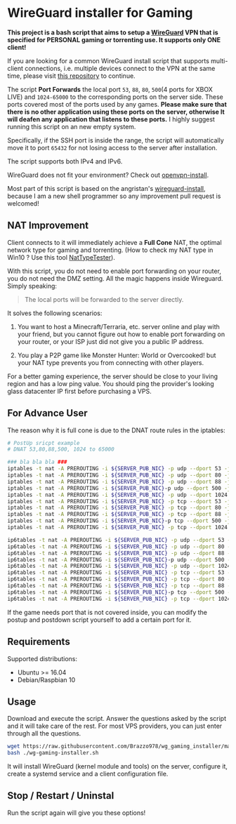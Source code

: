 # WireGuard installer for Gaming

**This project is a bash script that aims to setup a [WireGuard](https://www.wireguard.com/) VPN that is specified for PERSONAL gaming or torrenting use. It supports only ONE client!**

If you are looking for a common WireGuard install script that supports multi-client connections, i.e. multiple devices connect to the VPN at the same time, please visit [this repository](https://github.com/angristan/wireguard-install/) to continue.

The script **Port Forwards** the local port `53`, `88`, `80`, `500`(4 ports for XBOX LIVE) and `1024-65000` to the corresponding ports on the server side. These ports covered most of the ports used by any games. **Please make sure that there is no other application using these ports on the server, otherwise It will deafen any application that listens to these ports.** I highly suggest running this script on an new empty system. 

Specifically, if the SSH port is inside the range, the script will automatically move it to port `65432` for not losing access to the server after installation.

The script supports both IPv4 and IPv6.

WireGuard does not fit your environment? Check out [openvpn-install](https://github.com/angristan/openvpn-install).

Most part of this script is based on the angristan's [wireguard-install](https://github.com/angristan/wireguard-install/), because I am a new shell programmer so any improvement pull request is welcomed!

## NAT Improvement

Client connects to it will immediately achieve a **Full Cone** NAT, the optimal network type for gaming and torrenting. (How to check my NAT type in Win10 ? Use this tool [NatTypeTester](https://github.com/HMBSbige/NatTypeTester)).

With this script, you do not need to enable port forwarding on your router, you do not need the DMZ setting. All the magic happens inside Wireguard. Simply speaking: 

>The local ports will be forwarded to the server directly.

It solves the following scenarios:

1. You want to host a Minecraft/Terraria, etc. server online and play with your friend, but you cannot figure out how to enable port forwarding on your router, or your ISP just did not give you a public IP address.

2. You play a P2P game like Monster Hunter: World or Overcooked! but your NAT type prevents you from connecting with other players. 

For a better gaming experience, the server should be close to your living region and has a low ping value. You should ping the provider's looking glass datacenter IP first before purchasing a VPS.

## For Advance User

The reason why it is full cone is due to the DNAT route rules in the iptables:

```bash
# PostUp sricpt example
# DNAT 53,80,88,500, 1024 to 65000

### bla bla bla ###
iptables -t nat -A PREROUTING -i ${SERVER_PUB_NIC} -p udp --dport 53 -j DNAT --to-destination ${CLIENT_WG_IPV4}:53
iptables -t nat -A PREROUTING -i ${SERVER_PUB_NIC} -p udp --dport 80 -j DNAT --to-destination ${CLIENT_WG_IPV4}:80
iptables -t nat -A PREROUTING -i ${SERVER_PUB_NIC} -p udp --dport 88 -j DNAT --to-destination ${CLIENT_WG_IPV4}:88
iptables -t nat -A PREROUTING -i ${SERVER_PUB_NIC}-p udp --dport 500 -j DNAT --to-destination ${CLIENT_WG_IPV4}:500
iptables -t nat -A PREROUTING -i ${SERVER_PUB_NIC} -p udp --dport 1024:65000 -j DNAT --to-destination ${CLIENT_WG_IPV4}:1024-65000
iptables -t nat -A PREROUTING -i ${SERVER_PUB_NIC} -p tcp --dport 53 -j DNAT --to-destination ${CLIENT_WG_IPV4}:53
iptables -t nat -A PREROUTING -i ${SERVER_PUB_NIC} -p tcp --dport 80 -j DNAT --to-destination ${CLIENT_WG_IPV4}:80
iptables -t nat -A PREROUTING -i ${SERVER_PUB_NIC} -p tcp --dport 88 -j DNAT --to-destination ${CLIENT_WG_IPV4}:88
iptables -t nat -A PREROUTING -i ${SERVER_PUB_NIC}-p tcp --dport 500 -j DNAT --to-destination ${CLIENT_WG_IPV4}:500
iptables -t nat -A PREROUTING -i ${SERVER_PUB_NIC} -p tcp --dport 1024:65000 -j DNAT --to-destination ${CLIENT_WG_IPV4}:1024-65000

ip6tables -t nat -A PREROUTING -i ${SERVER_PUB_NIC} -p udp --dport 53 -j DNAT --to-destination [${CLIENT_WG_IPV6}]:53
ip6tables -t nat -A PREROUTING -i ${SERVER_PUB_NIC} -p udp --dport 80 -j DNAT --to-destination [${CLIENT_WG_IPV6}]:80
ip6tables -t nat -A PREROUTING -i ${SERVER_PUB_NIC} -p udp --dport 88 -j DNAT --to-destination [${CLIENT_WG_IPV6}]:88
ip6tables -t nat -A PREROUTING -i ${SERVER_PUB_NIC}-p udp --dport 500 -j DNAT --to-destination [${CLIENT_WG_IPV6}]:500
ip6tables -t nat -A PREROUTING -i ${SERVER_PUB_NIC} -p udp --dport 1024:65000 -j DNAT --to-destination [${CLIENT_WG_IPV6}]:1024-65000
ip6tables -t nat -A PREROUTING -i ${SERVER_PUB_NIC} -p tcp --dport 53 -j DNAT --to-destination [${CLIENT_WG_IPV6}]:53
ip6tables -t nat -A PREROUTING -i ${SERVER_PUB_NIC} -p tcp --dport 80 -j DNAT --to-destination [${CLIENT_WG_IPV6}]:80
ip6tables -t nat -A PREROUTING -i ${SERVER_PUB_NIC} -p tcp --dport 88 -j DNAT --to-destination [${CLIENT_WG_IPV6}]:88
ip6tables -t nat -A PREROUTING -i ${SERVER_PUB_NIC}-p tcp --dport 500 -j DNAT --to-destination [${CLIENT_WG_IPV6}]:500
ip6tables -t nat -A PREROUTING -i ${SERVER_PUB_NIC} -p tcp --dport 1024:65000 -j DNAT --to-destination [${CLIENT_WG_IPV6}]:1024-65000
```

If the game needs port that is not covered inside, you can modify the postup and postdown script yourself to add a certain port for it.
 
## Requirements

Supported distributions:

- Ubuntu >= 16.04
- Debian/Raspbian 10

## Usage

Download and execute the script. Answer the questions asked by the script and it will take care of the rest. For most VPS providers, you can just enter through all the questions.

```bash
wget https://raw.githubusercontent.com/Brazzo978/wg_gaming_installer/main/wg-gaming-installer.sh 
bash ./wg-gaming-installer.sh
```

It will install WireGuard (kernel module and tools) on the server, configure it, create a systemd service and a client configuration file.

## Stop / Restart / Uninstal

Run the script again will give you these options!
